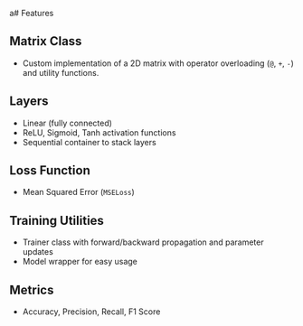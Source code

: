 a# Features

## Matrix Class
- Custom implementation of a 2D matrix with operator overloading (`@`, `+`, `-`) and utility functions.

## Layers
- Linear (fully connected)  
- ReLU, Sigmoid, Tanh activation functions  
- Sequential container to stack layers

## Loss Function
- Mean Squared Error (`MSELoss`)

## Training Utilities
- Trainer class with forward/backward propagation and parameter updates  
- Model wrapper for easy usage

## Metrics
- Accuracy, Precision, Recall, F1 Score
